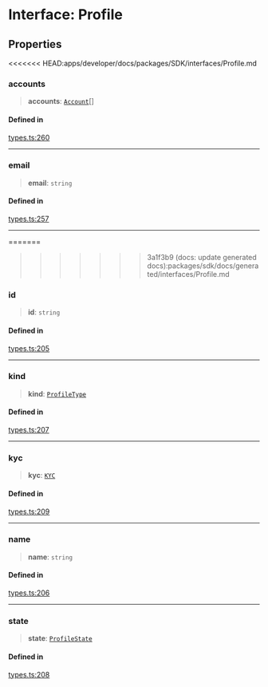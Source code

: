 # Interface: Profile

## Properties

<<<<<<< HEAD:apps/developer/docs/packages/SDK/interfaces/Profile.md
### accounts

> **accounts**: [`Account`](/docs/packages/SDK/interfaces/Account.md)[]

#### Defined in

[types.ts:260](https://github.com/monerium/js-monorepo/blob/main/packages/sdk/src/types.ts#L260)

***

### email

> **email**: `string`

#### Defined in

[types.ts:257](https://github.com/monerium/js-monorepo/blob/main/packages/sdk/src/types.ts#L257)

***

=======
>>>>>>> 3a1f3b9 (docs: update generated docs):packages/sdk/docs/generated/interfaces/Profile.md
### id

> **id**: `string`

#### Defined in

[types.ts:205](https://github.com/monerium/js-monorepo/blob/main/packages/sdk/src/types.ts#L205)

***

### kind

> **kind**: [`ProfileType`](/docs/packages/SDK/enumerations/ProfileType.md)

#### Defined in

[types.ts:207](https://github.com/monerium/js-monorepo/blob/main/packages/sdk/src/types.ts#L207)

***

### kyc

> **kyc**: [`KYC`](/docs/packages/SDK/interfaces/KYC.md)

#### Defined in

[types.ts:209](https://github.com/monerium/js-monorepo/blob/main/packages/sdk/src/types.ts#L209)

***

### name

> **name**: `string`

#### Defined in

[types.ts:206](https://github.com/monerium/js-monorepo/blob/main/packages/sdk/src/types.ts#L206)

***

### state

> **state**: [`ProfileState`](../enumerations/ProfileState.md)

#### Defined in

[types.ts:208](https://github.com/monerium/js-monorepo/blob/main/packages/sdk/src/types.ts#L208)
